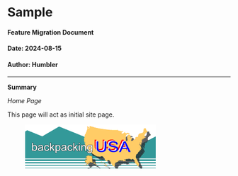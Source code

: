 # Sample

#### Feature Migration Document

#### Date: 2024-08-15

#### Author: Humbler

***

**Summary**

_Home Page_

This page will act as initial site page.

<figure><img src=".gitbook/assets/backusa.gif" alt=""><figcaption></figcaption></figure>

